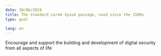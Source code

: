 ```yaml
---
date: 30/06/2024
title: The standard Lorem Ipsum passage, used since the 1500s
type: goal

lang: en
---
```


Encourage and support the building and development of digital security from all aspects of life
